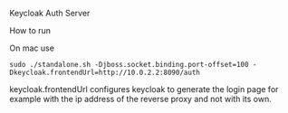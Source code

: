 Keycloak Auth Server

How to run

On mac use
```shell
sudo ./standalone.sh -Djboss.socket.binding.port-offset=100 -Dkeycloak.frontendUrl=http://10.0.2.2:8090/auth
```

keycloak.frontendUrl configures keycloak to generate the login page for example with the ip address
of the reverse proxy and not with its own.
